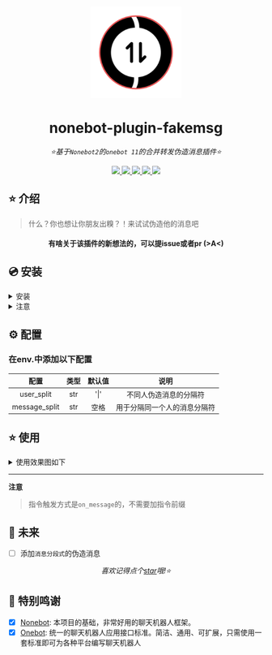 
<div align="center">
    <a href="https://onebot.adapters.nonebot.dev">
      <img src="./res/logo.png" width="180" height="180" alt="OnebotLogo">
    </a>
  </div>
</div>


<div align="center">

# nonebot-plugin-fakemsg

_⭐基于`Nonebot2`的`onebot 11`的合并转发伪造消息插件⭐_

<a href="https://www.python.org/downloads/release/python-390/" class="badge">
<img src="https://img.shields.io/badge/python-3.8+-blue">
</a>
<a href="" class="badge">
<img src="https://img.shields.io/badge/QQ-1141538825-yellow">
</a>
<a href="https://github.com/Cvandia/nonebot-plugin-fakemsg/blob/main/LICENSE" class="badge">
<img src="https://img.shields.io/badge/license-MIT-blue">
</a>
<a href="https://v2.nonebot.dev/" class="badge">
<img src="https://img.shields.io/badge/nonebot2-2.0.0+-red">
</a>
<a href="https://onebot.adapters.nonebot.dev" class="badge">
<img src="https://img.shields.io/badge/Onebot%2011-2.2.4+-green">
</a>
</div>

## ⭐ 介绍

> 什么？你也想让你朋友出糗？！来试试伪造他的消息吧



<div align="center">

#### 有啥关于该插件的新想法的，可以提issue或者pr (>A<)

</div>

## 💿 安装

<details>
<summary>安装</summary>

pip 安装

```
pip install nonebot-plugin-fakemsg
```
- 在nonebot的pyproject.toml中的plugins = ["xxx"]添加此插件

nb-cli安装

```
nb plugin install nonebot-plugin-fakemsg -U
```

git clone安装(不推荐)

- 运行
`git clone https://github.com/Cvandia/nonebot-plugin-fakemsg`
- 在运行处
把文件夹`nonebot-plugin-fakemsg`复制到bot根目录下的`src/plugins`(或者你创建bot时的其他名称`xxx/plugins`)

 
 </details>
 
 <details>
 <summary>注意</summary>
 
 推荐镜像站下载
  
 清华源```https://pypi.tuna.tsinghua.edu.cn/simple```
 
 阿里源```https://mirrors.aliyun.com/pypi/simple/```

</details>


## ⚙️ 配置
### 在env.中添加以下配置

| 配置 | 类型 | 默认值 | 说明 |
|:-----:|:----:|:----:|:---:|
|user_split|str|'\|'|不同人伪造消息的分隔符|
|message_split|str|空格|用于分隔同一个人的消息分隔符|

## ⭐ 使用
<details>
<summary>使用效果图如下</summary>

> ** 指令如下

![效果图1](./res/test_1.jpg)

> ** 效果如下

![效果图2](./res/test_2.jpg)

</details>

---

**注意**
> 指令触发方式是`on_message`的，不需要加指令前缀

## 🌙 未来
 - [ ] 添加`消息分段式`的伪造消息

<div align="center">

_喜欢记得点个[star](https://www.baidu.com)哦!⭐_

</div>

## 💝 特别鸣谢

- [x] [Nonebot](https://github.com/nonebot/nonebot2): 本项目的基础，非常好用的聊天机器人框架。
- [x] [Onebot](https://onebot.dev/): 统一的聊天机器人应用接口标准。简洁、通用、可扩展，只需使用一套标准即可为各种平台编写聊天机器人
